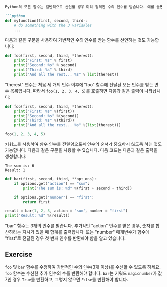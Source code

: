 ```markdown
Python의 모든 함수는 일반적으로 선언할 경우 미리 정의된 수의 인수를 받습니다. 예를 들면 다음과 같습니다:

```python
def myfunction(first, second, third):
    # do something with the 3 variables
    ...
```

다음과 같은 구문을 사용하여 가변적인 수의 인수를 받는 함수를 선언하는 것도 가능합니다:

```python
def foo(first, second, third, *therest):
    print("First: %s" % first)
    print("Second: %s" % second)
    print("Third: %s" % third)
    print("And all the rest... %s" % list(therest))
```

"therest" 변수는 처음 세 개의 인수 이후에 "foo" 함수에 전달된 모든 인수를 받는 변수 목록입니다. 따라서 `foo(1, 2, 3, 4, 5)`를 호출하면 다음과 같은 출력이 나타납니다:

```python
def foo(first, second, third, *therest):
    print("First: %s" %(first))
    print("Second: %s" %(second))
    print("Third: %s" %(third))
    print("And all the rest... %s" %(list(therest)))

foo(1, 2, 3, 4, 5)
```

키워드를 사용하여 함수 인수를 전달함으로써 인수의 순서가 중요하지 않도록 하는 것도 가능합니다. 다음과 같은 구문을 사용할 수 있습니다. 다음 코드는 다음과 같은 출력을 생성합니다:
```텍스트
The sum is: 6
Result: 1
```

```python
def bar(first, second, third, **options):
    if options.get("action") == "sum":
        print("The sum is: %d" %(first + second + third))

    if options.get("number") == "first":
        return first

result = bar(1, 2, 3, action = "sum", number = "first")
print("Result: %d" %(result))
```

"bar" 함수는 3개의 인수를 받습니다. 추가적인 "action" 인수를 받은 경우, 숫자를 합산하라는 지시가 있을 때 합계를 출력합니다. 또는 "number" 매개변수가 함수에 "first"로 전달된 경우 첫 번째 인수를 반환해야 함을 알고 있습니다.

Exercise
--------

`foo` 및 `bar` 함수를 수정하여 가변적인 수의 인수(3개 이상)를 수신할 수 있도록 하세요. `foo` 함수는 수신한 추가 인수의 수를 반환해야 합니다.
`bar`는 키워드 `magicnumber`가 값 7인 경우 `True`를 반환하고, 그렇지 않으면 `False`를 반환해야 합니다.
```